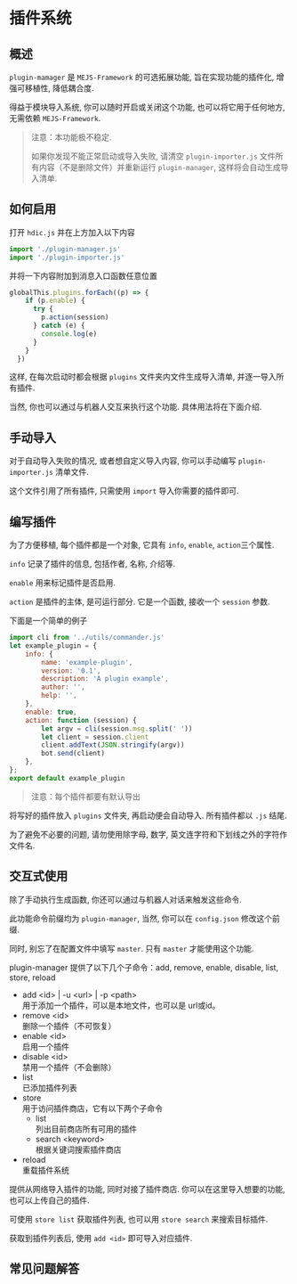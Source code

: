 # 插件系统
## 概述
`plugin-mamager` 是 `MEJS-Framework` 的可选拓展功能, 旨在实现功能的插件化, 增强可移植性, 降低耦合度.

得益于模块导入系统, 你可以随时开启或关闭这个功能, 也可以将它用于任何地方, 无需依赖 `MEJS-Framework`.

> 注意：本功能极不稳定. 
>
> 如果你发现不能正常启动或导入失败, 请清空 `plugin-importer.js` 文件所有内容（不是删除文件）并重新运行 `plugin-manager`, 这样将会自动生成导入清单.


## 如何启用
打开 `hdic.js` 并在上方加入以下内容
```js
import './plugin-manager.js'
import './plugin-importer.js'
```

并将一下内容附加到消息入口函数任意位置
```js
globalThis.plugins.forEach((p) => {
    if (p.enable) {
      try {
        p.action(session)
      } catch (e) {
        console.log(e)
      }
    }
  })
```

这样, 在每次启动时都会根据 `plugins` 文件夹内文件生成导入清单, 并逐一导入所有插件. 

当然, 你也可以通过与机器人交互来执行这个功能. 具体用法将在下面介绍. 


## 手动导入
对于自动导入失败的情况, 或者想自定义导入内容, 你可以手动编写 `plugin-importer.js` 清单文件. 

这个文件引用了所有插件, 只需使用 `import` 导入你需要的插件即可. 


## 编写插件
为了方便移植, 每个插件都是一个对象, 它具有 `info`, `enable`, `action`三个属性. 

`info` 记录了插件的信息, 包括作者, 名称, 介绍等. 

`enable` 用来标记插件是否启用. 

`action` 是插件的主体, 是可运行部分. 它是一个函数, 接收一个 `session` 参数. 

下面是一个简单的例子
```js
import cli from '../utils/commander.js'
let example_plugin = {
    info: {
        name: 'example-plugin',
        version: '0.1',
        description: 'A plugin example',
        author: '',
        help: '',
    },
    enable: true,
    action: function (session) {
        let argv = cli(session.msg.split(' '))
        let client = session.client
        client.addText(JSON.stringify(argv))
        bot.send(client)
    },
};
export default example_plugin
```
> 注意：每个插件都要有默认导出

将写好的插件放入 `plugins` 文件夹, 再启动便会自动导入. 所有插件都以 `.js` 结尾.

为了避免不必要的问题, 请勿使用除字母, 数字, 英文连字符和下划线之外的字符作文件名.

## 交互式使用
除了手动执行生成函数, 你还可以通过与机器人对话来触发这些命令. 

此功能命令前缀均为 `plugin-manager`, 当然, 你可以在 `config.json` 修改这个前缀.

同时, 别忘了在配置文件中填写 `master`. 只有 `master` 才能使用这个功能.

plugin-manager 提供了以下几个子命令：add, remove, enable, disable, list, store, reload

- add <id\> | -u <url\> | -p <path\>
  <br/>用于添加一个插件，可以是本地文件，也可以是 url或id。
- remove <id\>
  <br/>删除一个插件（不可恢复）
- enable <id\>
  <br/>启用一个插件
- disable <id\>
  <br/>禁用一个插件（不会删除）
- list
  <br/>已添加插件列表
- store
  <br>用于访问插件商店，它有以下两个子命令
  - list
    <br/>列出目前商店所有可用的插件
  - search <keyword\>
    <br/>根据关键词搜索插件商店
- reload
  <br/>重载插件系统
  
提供从网络导入插件的功能, 同时对接了插件商店. 你可以在这里导入想要的功能, 也可以上传自己的插件.

可使用 `store list` 获取插件列表, 也可以用 `store search` 来搜索目标插件.

获取到插件列表后, 使用 `add <id>` 即可导入对应插件.
  
## 常见问题解答